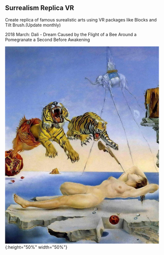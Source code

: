 Surrealism Replica VR
--------------

Create replica of famous surealistic arts using VR packages like Blocks and Tilt Brush.(Update monthly)

2018 March: Dali - Dream Caused by the Flight of a Bee Around a Pomegranate a Second Before Awakening

![Dali](https://github.com/diglungdig/Surrealism-Replica-VR/blob/master/Project1%20Dali/dream-caused-by-the-flight-of-a-bee.jpg){:height="50%" width="50%"}

[Unlicense]: http://unlicense.org/
